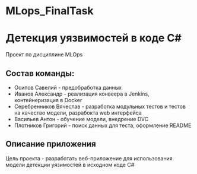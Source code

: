 # MLops_FinalTask


# Детекция уязвимостей в коде C#
Проект по дисциплине MLOps


## Состав команды:
* Осипов Савелий - предобработка данных
* Иванов Александр - реализация конвеера в Jenkins, контейнеризация в Docker
* Серебренников Вячеслав - разработка модульных тестов и тестов на качество модели, разрабокта web интерфейса
* Васильев Антон - обучение модели, внедрение DVC
* Плотников Григорий - поиск данных для теста, оформление README


## Описание приложения
Цель проекта - разработать веб-приложение для использования модели детекции уязимостей в исходном коде C#
